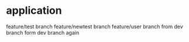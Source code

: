 # application
feature/test branch
feature/newtest branch
feature/user branch
from dev branch
form dev branch again

